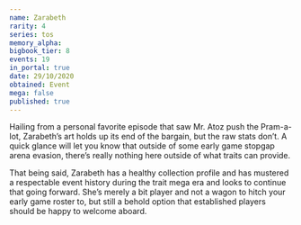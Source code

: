 ```yaml
---
name: Zarabeth
rarity: 4
series: tos
memory_alpha:
bigbook_tier: 8
events: 19
in_portal: true
date: 29/10/2020
obtained: Event
mega: false
published: true
---
```


Hailing from a personal favorite episode that saw Mr. Atoz push the Pram-a-lot, Zarabeth’s art holds up its end of the bargain, but the raw stats don’t. A quick glance will let you know that outside of some early game stopgap arena evasion, there’s really nothing here outside of what traits can provide.

That being said, Zarabeth has a healthy collection profile and has mustered a respectable event history during the trait mega era and looks to continue that going forward. She’s merely a bit player and not a wagon to hitch your early game roster to, but still a behold option that established players should be happy to welcome aboard.
